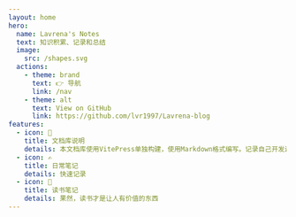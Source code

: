 ```yaml
---
layout: home
hero:
  name: Lavrena's Notes
  text: 知识积累、记录和总结
  image:
    src: /shapes.svg
  actions:
    - theme: brand
      text: 👉 导航
      link: /nav
    - theme: alt
      text: View on GitHub
      link: https://github.com/lvr1997/Lavrena-blog
features:
  - icon: 📝
    title: 文档库说明
    details: 本文档库使用VitePress单独构建，使用Markdown格式编写。记录自己开发过程中的学习笔记、经验总结等。
  - icon: ✍
    title: 日常笔记
    details: 快速记录
  - icon: 📖
    title: 读书笔记
    details: 果然，读书才是让人有价值的东西
---
```


